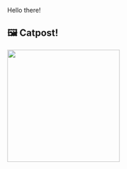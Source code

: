 Hello there!



## 🖼️ Catpost!

<sub>
    <img src="https://cdn2.thecatapi.com/images/b55.jpg" height="256">
</sub>

